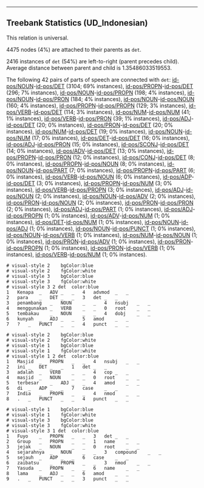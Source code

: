 

--------------------------------------------------------------------------------

## Treebank Statistics (UD_Indonesian)

This relation is universal.

4475 nodes (4%) are attached to their parents as `det`.

2416 instances of `det` (54%) are left-to-right (parent precedes child).
Average distance between parent and child is 1.35486033519553.

The following 42 pairs of parts of speech are connected with `det`: [id-pos/NOUN]()-[id-pos/DET]() (3104; 69% instances), [id-pos/PROPN]()-[id-pos/DET]() (296; 7% instances), [id-pos/NOUN]()-[id-pos/PROPN]() (198; 4% instances), [id-pos/NOUN]()-[id-pos/PRON]() (184; 4% instances), [id-pos/NOUN]()-[id-pos/NOUN]() (160; 4% instances), [id-pos/PROPN]()-[id-pos/PROPN]() (129; 3% instances), [id-pos/VERB]()-[id-pos/DET]() (114; 3% instances), [id-pos/NUM]()-[id-pos/NUM]() (41; 1% instances), [id-pos/VERB]()-[id-pos/PRON]() (39; 1% instances), [id-pos/ADJ]()-[id-pos/DET]() (20; 0% instances), [id-pos/PRON]()-[id-pos/DET]() (20; 0% instances), [id-pos/NUM]()-[id-pos/DET]() (19; 0% instances), [id-pos/NOUN]()-[id-pos/NUM]() (17; 0% instances), [id-pos/DET]()-[id-pos/DET]() (16; 0% instances), [id-pos/ADJ]()-[id-pos/PRON]() (15; 0% instances), [id-pos/SCONJ]()-[id-pos/DET]() (14; 0% instances), [id-pos/ADV]()-[id-pos/DET]() (13; 0% instances), [id-pos/PROPN]()-[id-pos/PRON]() (12; 0% instances), [id-pos/CONJ]()-[id-pos/DET]() (8; 0% instances), [id-pos/PROPN]()-[id-pos/NOUN]() (8; 0% instances), [id-pos/NOUN]()-[id-pos/PART]() (7; 0% instances), [id-pos/PROPN]()-[id-pos/PART]() (6; 0% instances), [id-pos/VERB]()-[id-pos/NOUN]() (6; 0% instances), [id-pos/ADP]()-[id-pos/DET]() (3; 0% instances), [id-pos/PROPN]()-[id-pos/NUM]() (3; 0% instances), [id-pos/VERB]()-[id-pos/PROPN]() (3; 0% instances), [id-pos/ADJ]()-[id-pos/NOUN]() (2; 0% instances), [id-pos/NOUN]()-[id-pos/ADV]() (2; 0% instances), [id-pos/PRON]()-[id-pos/NOUN]() (2; 0% instances), [id-pos/PRON]()-[id-pos/PRON]() (2; 0% instances), [id-pos/ADJ]()-[id-pos/PART]() (1; 0% instances), [id-pos/ADJ]()-[id-pos/PROPN]() (1; 0% instances), [id-pos/ADV]()-[id-pos/NUM]() (1; 0% instances), [id-pos/DET]()-[id-pos/NUM]() (1; 0% instances), [id-pos/NOUN]()-[id-pos/ADJ]() (1; 0% instances), [id-pos/NOUN]()-[id-pos/PUNCT]() (1; 0% instances), [id-pos/NOUN]()-[id-pos/VERB]() (1; 0% instances), [id-pos/NUM]()-[id-pos/NOUN]() (1; 0% instances), [id-pos/PRON]()-[id-pos/ADV]() (1; 0% instances), [id-pos/PRON]()-[id-pos/PROPN]() (1; 0% instances), [id-pos/PRON]()-[id-pos/VERB]() (1; 0% instances), [id-pos/VERB]()-[id-pos/NUM]() (1; 0% instances).


~~~ conllu
# visual-style 2	bgColor:blue
# visual-style 2	fgColor:white
# visual-style 3	bgColor:blue
# visual-style 3	fgColor:white
# visual-style 3 2 det	color:blue
1	Kenapa	_	ADV	_	_	4	advmod	_	_
2	para	_	DET	_	_	3	det	_	_
3	penambang	_	NOUN	_	_	4	nsubj	_	_
4	menggunakan	_	VERB	_	_	0	root	_	_
5	tembakau	_	NOUN	_	_	4	dobj	_	_
6	kunyah	_	ADJ	_	_	5	amod	_	_
7	?	_	PUNCT	_	_	4	punct	_	_

~~~


~~~ conllu
# visual-style 2	bgColor:blue
# visual-style 2	fgColor:white
# visual-style 1	bgColor:blue
# visual-style 1	fgColor:white
# visual-style 1 2 det	color:blue
1	Masjid	_	PROPN	_	_	4	nsubj	_	_
2	ini	_	DET	_	_	1	det	_	_
3	adalah	_	VERB	_	_	4	cop	_	_
4	masjid	_	NOUN	_	_	0	root	_	_
5	terbesar	_	ADJ	_	_	4	amod	_	_
6	di	_	ADP	_	_	7	case	_	_
7	India	_	PROPN	_	_	4	nmod	_	_
8	.	_	PUNCT	_	_	4	punct	_	_

~~~


~~~ conllu
# visual-style 1	bgColor:blue
# visual-style 1	fgColor:white
# visual-style 3	bgColor:blue
# visual-style 3	fgColor:white
# visual-style 3 1 det	color:blue
1	Fuyo	_	PROPN	_	_	3	det	_	_
2	Group	_	PROPN	_	_	1	name	_	_
3	jejak	_	NOUN	_	_	0	root	_	_
4	sejarahnya	_	NOUN	_	_	3	compound	_	_
5	sejauh	_	ADP	_	_	6	case	_	_
6	zaibatsu	_	PROPN	_	_	3	nmod	_	_
7	Yasuda	_	PROPN	_	_	6	name	_	_
8	lama	_	ADJ	_	_	6	amod	_	_
9	.	_	PUNCT	_	_	3	punct	_	_

~~~


